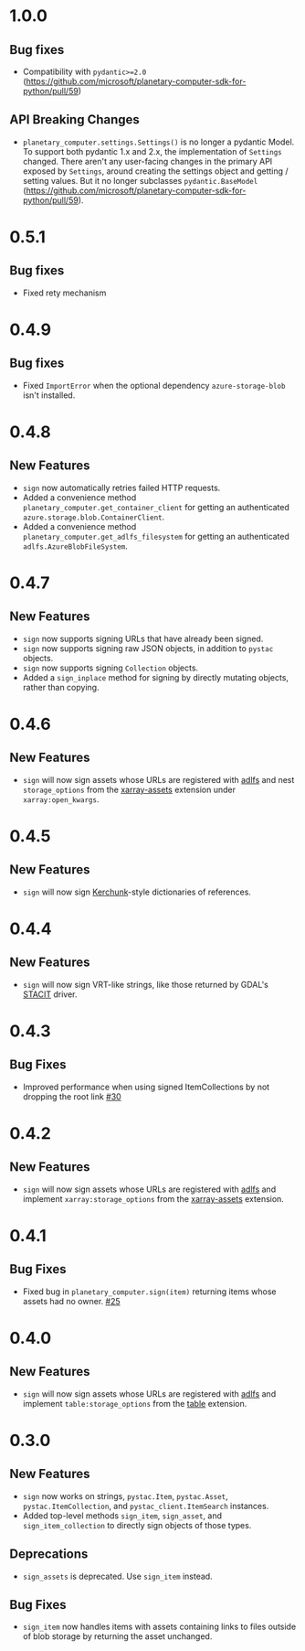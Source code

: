 # 1.0.0

## Bug fixes

* Compatibility with `pydantic>=2.0` (https://github.com/microsoft/planetary-computer-sdk-for-python/pull/59)

## API Breaking Changes

* `planetary_computer.settings.Settings()` is no longer a pydantic Model. To support both pydantic 1.x and 2.x,
  the implementation of `Settings` changed. There aren't any user-facing changes in the primary API exposed by
  `Settings`, around creating the settings object and getting / setting values. But it no longer subclasses
  `pydantic.BaseModel`  (https://github.com/microsoft/planetary-computer-sdk-for-python/pull/59).

# 0.5.1

## Bug fixes

* Fixed rety mechanism

# 0.4.9

## Bug fixes

* Fixed `ImportError` when the optional dependency `azure-storage-blob` isn't installed.

# 0.4.8

## New Features

* `sign` now automatically retries failed HTTP requests.
* Added a convenience method `planetary_computer.get_container_client` for getting an authenticated ``azure.storage.blob.ContainerClient``.
* Added a convenience method `planetary_computer.get_adlfs_filesystem` for getting an authenticated ``adlfs.AzureBlobFileSystem``.

# 0.4.7

## New Features

* `sign` now supports signing URLs that have already been signed.
* `sign` now supports signing raw JSON objects, in addition to `pystac` objects.
* `sign` now supports signing `Collection` objects.
* Added a `sign_inplace` method for signing by directly mutating objects, rather than copying.

# 0.4.6

## New Features

* `sign` will now sign assets whose URLs are registered with [adlfs] and nest `storage_options` from the [xarray-assets] extension under `xarray:open_kwargs`.

# 0.4.5

## New Features

* `sign` will now sign [Kerchunk](kerchunk)-style dictionaries of references.

# 0.4.4

## New Features

* `sign` will now sign VRT-like strings, like those returned by GDAL's [STACIT](https://gdal.org/drivers/raster/stacit.html) driver.

# 0.4.3

## Bug Fixes

* Improved performance when using signed ItemCollections by not dropping the root link [#30][gh-30]

# 0.4.2

## New Features

* `sign` will now sign assets whose URLs are registered with [adlfs] and implement `xarray:storage_options` from the [xarray-assets] extension.


# 0.4.1

## Bug Fixes

* Fixed bug in `planetary_computer.sign(item)` returning items whose assets had no owner. [#25][gh-25]

# 0.4.0

## New Features

* `sign` will now sign assets whose URLs are registered with [adlfs] and implement `table:storage_options` from the [table] extension.

# 0.3.0

## New Features

* `sign` now works on strings, `pystac.Item`, `pystac.Asset`, `pystac.ItemCollection`, and `pystac_client.ItemSearch` instances.
* Added top-level methods `sign_item`, `sign_asset`, and `sign_item_collection` to directly sign objects of those types.

## Deprecations

* `sign_assets` is deprecated. Use `sign_item` instead.

## Bug Fixes

* `sign_item` now handles items with assets containing links to files outside of blob storage by returning the asset unchanged. 

[adlfs]: https://github.com/dask/adlfs
[table]: https://github.com/stac-extensions/table
[gh-25]: https://github.com/microsoft/planetary-computer-sdk-for-python/issues/25
[gh-30]: https://github.com/microsoft/planetary-computer-sdk-for-python/pull/30
[xarray-assets]: https://github.com/stac-extensions/xarray-assets
[kerchunk]: https://fsspec.github.io/kerchunk/
